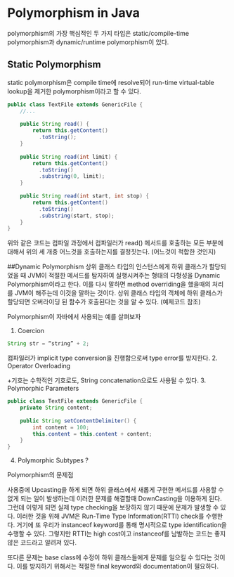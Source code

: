 # Polymorphism in Java
polymorphism의 가장 핵심적인 두 가지 타입은 static/compile-time polymorphism과 dynamic/runtime polymorphism이 있다.

## Static Polymorphism
static polymorphism은 compile time에 resolve되어 run-time virtual-table lookup을 제거한 polymorphism이라고 할 수 있다.

```java
public class TextFile extends GenericFile {
    //...
 
    public String read() {
        return this.getContent()
          .toString();
    }
 
    public String read(int limit) {
        return this.getContent()
          .toString()
          .substring(0, limit);
    }
 
    public String read(int start, int stop) {
        return this.getContent()
          .toString()
          .substring(start, stop);
    }
}
```
위와 같은 코드는 컴파일 과정에서 컴파일러가 read() 메서드를 호출하는 모든 부분에 대해서 위의 세 개중 어느것을
호출하는지를 결정짓는다. (어느것이 적합한 것인지)

##Dynamic Polymorphism
상위 클래스 타입의 인스턴스에게 하위 클래스가 할당되었을 때 JVM이 적절한 메서드를 탐지하여 실행시켜주는 형태의
다형성을 Dynamic Polymorphism이라고 한다. 이를 다시 말하면 method overriding을 했을때의 처리를 JVM이 해주는데
이것을 말하는 것이다. 상위 클래스 타입의 객체에 하위 클래스가 할당되면 오버라이딩 된 함수가 호출된다는 것을 알 수 있다. (예제코드 참조)

Polymorphism이 자바에서 사용되는 예를 살펴보자
1. Coercion
```java
String str = “string” + 2;
```
컴파일러가 implicit type conversion을 진행함으로써 type error를 방지한다.
2. Operator Overloading

+기호는 수학적인 기호로도, String concatenation으로도 사용될 수 있다.
3. Polymorphic Parameters
```java
public class TextFile extends GenericFile {
    private String content;
     
    public String setContentDelimiter() {
        int content = 100;
        this.content = this.content + content;
    }
}
``` 
4. Polymorphic Subtypes
?

Polymorphism의 문제점

사용중에 Upcasting을 하게 되면 하위 클래스에서 새롭게 구현한 메서드를 사용할 수 없게 되는 일이 발생하는데
이러한 문제를 해결할때 DownCasting을 이용하게 된다. 그런데 이렇게 되면 실제 type checking을 보장하지 않기 때문에
문제가 발생할 수 있다. 이러한 것을 위해 JVM은 Run-Time Type Information(RTTI) check를 수행한다. 거기에 또
우리가 instanceof keyword를 통해 명시적으로 type identification을 수행할 수 있다.
그렇지만 RTTI는 high cost이고 instanceof를 남발하는 코드는 좋지 않은 코드라고 알려져 있다.

 또다른 문제는 base class에 수정이 하위 클래스들에게 문제를 일으킬 수 있다는 것이다. 이를 방지하기 위해서는
 적절한 final keyword와 documentation이 필요하다.